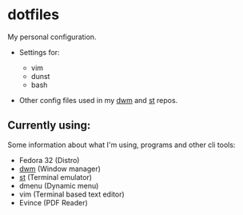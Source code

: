 # dotfiles
My personal configuration. 
* Settings for:
  * vim
  * dunst
  * bash

* Other config files used in my [dwm](https://github.com/MurBad/dwm) and [st](https://github.com/MurBad/st) repos.

## Currently using:
Some information about what I'm using, programs and other cli tools: 
* Fedora 32 (Distro)
* [dwm](https://github.com/MurBad/dwm) (Window manager)
* [st](https://github.com/MurBad/st) (Terminal emulator)
* dmenu (Dynamic menu)
* vim (Terminal based text editor)
* Evince (PDF Reader)
